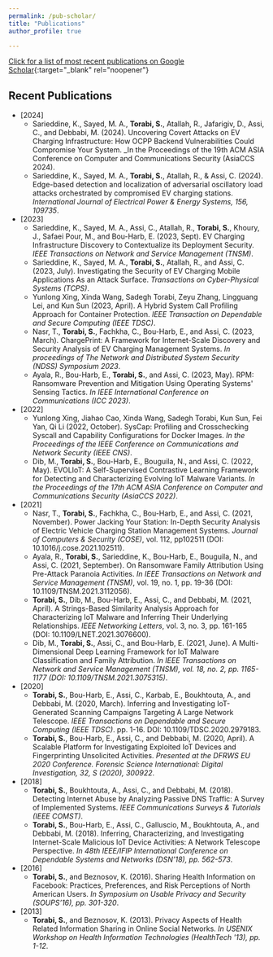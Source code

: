 ```yaml
---
permalink: /pub-scholar/
title: "Publications"
author_profile: true

---
```

<!-- ## Google Scholar Profile (Sadegh Torabi) -->
[Click for a list of most recent publications on Google Scholar](https://scholar.google.com/citations?user=sHaylg0AAAAJ&hl=en){:target="_blank" rel="noopener"}

## Recent Publications
* [2024]
    * Sarieddine, K., Sayed, M. A., ****Torabi, S.****, Atallah, R., Jafarigiv, D., Assi, C., and Debbabi, M. (2024). Uncovering Covert Attacks on EV Charging Infrastructure: How OCPP Backend Vulnerabilities Could Compromise Your System. _In the Proceedings of the 19th ACM ASIA Conference on Computer and Communications Security (AsiaCCS 2024).
    * Sarieddine, K., Sayed, M. A., **Torabi, S.**, Atallah, R., & Assi, C. (2024). Edge-based detection and localization of adversarial oscillatory load attacks orchestrated by compromised EV charging stations. _International Journal of Electrical Power & Energy Systems, 156, 109735_.
* [2023]
    * Sarieddine, K., Sayed, M. A., Assi, C., Atallah, R., **Torabi, S.**, Khoury, J., Safaei Pour, M., and Bou-Harb, E. (2023, Sept). EV Charging Infrastructure Discovery to Contextualize its Deployment Security. _IEEE Transactions on Network and Service Management (TNSM)_.
    * Sarieddine, K., Sayed, M. A., **Torabi, S.**, Atallah, R., and Assi, C. (2023, July). Investigating the Security of EV Charging Mobile Applications As an Attack Surface. _Transactions on Cyber-Physical Systems (TCPS)_.
    * Yunlong Xing, Xinda Wang, Sadegh Torabi, Zeyu Zhang, Lingguang Lei, and Kun Sun (2023, April).  A Hybrid System Call Profiling Approach for Container Protection. _IEEE Transaction on Dependable and Secure Computing (IEEE TDSC)_. 
    * Nasr, T., **Torabi, S.**, Fachkha, C., Bou-Harb, E., and Assi, C. (2023, March). ChargePrint: A Framework for Internet-Scale Discovery and Security Analysis of EV Charging Management Systems. _In proceedings of The Network and Distributed System Security (NDSS) Symposium 2023_.
    * Ayala, R., Bou-Harb, E., **Torabi, S.**, and Assi, C. (2023, May). RPM: Ransomware Prevention and Mitigation Using Operating Systems' Sensing Tactics. _In IEEE International Conference on Communications (ICC 2023)_.
* [2022]
    * Yunlong Xing, Jiahao Cao, Xinda Wang, Sadegh Torabi, Kun Sun, Fei Yan, Qi Li (2022, October).  SysCap: Profiling and Crosschecking Syscall and Capability Configurations for Docker Images. _In the Proceedings of the IEEE Conference on Communications and Network Security (IEEE CNS)_. 
    * Dib, M., **Torabi, S.**, Bou-Harb, E., Bouguila, N., and Assi, C. (2022, May). EVOLIoT: A Self-Supervised Contrastive Learning Framework for Detecting and Characterizing Evolving IoT Malware Variants. _In the Proceedings of the 17th ACM ASIA Conference on Computer and Communications Security (AsiaCCS 2022)_.
* [2021]
    * Nasr, T., **Torabi, S.**, Fachkha, C., Bou-Harb, E., and Assi, C. (2021, November). Power Jacking Your Station: In-Depth Security Analysis of Electric Vehicle Charging Station Management Systems. _Journal of Computers & Security (COSE)_, vol. 112, pp102511 (DOI: 10.1016/j.cose.2021.102511).
    * Ayala, R., **Torabi, S.**, Sarieddine, K., Bou-Harb, E., Bouguila, N., and Assi, C. (2021, September). On Ransomware Family Attribution Using Pre-Attack Paranoia Activities. _In IEEE Transactions on Network and Service Management (TNSM)_, vol. 19, no. 1, pp. 19-36 (DOI: 10.1109/TNSM.2021.3112056).
    * **Torabi, S.**, Dib, M., Bou-Harb, E., Assi, C., and Debbabi, M. (2021, April). A Strings-Based Similarity Analysis Approach for Characterizing IoT Malware and Inferring Their Underlying Relationships. _IEEE Networking Letters_, vol. 3, no. 3, pp. 161-165 (DOI: 10.1109/LNET.2021.3076600).
    * Dib, M., **Torabi, S.**, Assi, C., and Bou-Harb, E. (2021, June). A Multi-Dimensional Deep Learning Framework for IoT Malware Classification and Family Attribution. _In IEEE Transactions on Network and Service Management (TNSM), vol. 18, no. 2, pp. 1165-1177 (DOI: 10.1109/TNSM.2021.3075315)_.
* [2020]
    * **Torabi, S.**, Bou-Harb, E., Assi, C., Karbab, E., Boukhtouta, A., and Debbabi, M. (2020, March). Inferring and Investigating IoT-Generated Scanning Campaigns Targeting A Large Network Telescope. _IEEE Transactions on Dependable and Secure Computing (IEEE TDSC)_. pp. 1-16. DOI: 10.1109/TDSC.2020.2979183.
    * **Torabi, S.**, Bou-Harb, E., Assi, C., and Debbabi, M. (2020, April). A Scalable Platform for Investigating Exploited IoT Devices and Fingerprinting Unsolicited Activities. _Presented at the DFRWS EU 2020 Conference. Forensic Science International: Digital Investigation, 32, S (2020), 300922_. 
* [2018]
    * **Torabi, S.**, Boukhtouta, A., Assi, C., and Debbabi, M. (2018). Detecting Internet Abuse by Analyzing Passive DNS Traffic: A Survey of Implemented Systems. _IEEE Communications Surveys & Tutorials (IEEE COMST)_.
    * **Torabi, S.**, Bou-Harb, E., Assi, C., Galluscio, M., Boukhtouta, A., and Debbabi, M. (2018). Inferring, Characterizing, and Investigating Internet-Scale Malicious IoT Device Activities: A Network Telescope Perspective. _In 48th IEEE/IFIP International Conference on Dependable Systems and Networks (DSN’18), pp. 562-573_.
* [2016]
    * **Torabi, S.**, and Beznosov, K. (2016). Sharing Health Information on Facebook: Practices, Preferences, and Risk Perceptions of North American Users. _In Symposium on Usable Privacy and Security (SOUPS’16), pp. 301-320_.
* [2013]
    * **Torabi, S.**, and Beznosov, K. (2013). Privacy Aspects of Health Related Information Sharing in Online Social Networks. _In USENIX Workshop on Health Information Technologies (HealthTech '13), pp. 1-12_.


